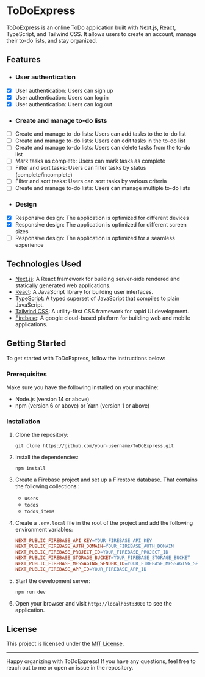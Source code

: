 # ToDoExpress

ToDoExpress is an online ToDo application built with Next.js, React, TypeScript, and Tailwind CSS. It allows users to create an account, manage their to-do lists, and stay organized.

## Features

- ### User authentication
- [x] User authentication: Users can sign up
- [x] User authentication: Users can log in
- [x] User authentication: Users can log out

- ### Create and manage to-do lists
- [ ] Create and manage to-do lists: Users can add tasks to the to-do list
- [ ] Create and manage to-do lists: Users can edit tasks in the to-do list
- [ ] Create and manage to-do lists: Users can delete tasks from the to-do list
- [ ] Mark tasks as complete: Users can mark tasks as complete
- [ ] Filter and sort tasks: Users can filter tasks by status (complete/incomplete)
- [ ] Filter and sort tasks: Users can sort tasks by various criteria
- [ ] Create and manage to-do lists: Users can manage multiple to-do lists

- ### Design
- [x] Responsive design: The application is optimized for different devices
- [x] Responsive design: The application is optimized for different screen sizes
- [ ] Responsive design: The application is optimized for a seamless experience

## Technologies Used

- [Next.js](https://nextjs.org/): A React framework for building server-side rendered and statically generated web applications.
- [React](https://react.dev/): A JavaScript library for building user interfaces.
- [TypeScript](https://www.typescriptlang.org/): A typed superset of JavaScript that compiles to plain JavaScript.
- [Tailwind CSS](https://tailwindcss.com/): A utility-first CSS framework for rapid UI development.
- [Firebase](https://firebase.google.com/): A google cloud-based platform for building web and mobile applications.

## Getting Started

To get started with ToDoExpress, follow the instructions below:

### Prerequisites

Make sure you have the following installed on your machine:

- Node.js (version 14 or above)
- npm (version 6 or above) or Yarn (version 1 or above)

### Installation

1. Clone the repository:

   ```shell
   git clone https://github.com/your-username/ToDoExpress.git
   ```

2. Install the dependencies:
   ```shell
   npm install
   ```
3. Create a Firebase project and set up a Firestore database. That contains the following collections :

   - `users`
   - `todos`
   - `todos_items`

4. Create a `.env.local` file in the root of the project and add the following environment variables:

   ```makefile
   NEXT_PUBLIC_FIREBASE_API_KEY=YOUR_FIREBASE_API_KEY
   NEXT_PUBLIC_FIREBASE_AUTH_DOMAIN=YOUR_FIREBASE_AUTH_DOMAIN
   NEXT_PUBLIC_FIREBASE_PROJECT_ID=YOUR_FIREBASE_PROJECT_ID
   NEXT_PUBLIC_FIREBASE_STORAGE_BUCKET=YOUR_FIREBASE_STORAGE_BUCKET
   NEXT_PUBLIC_FIREBASE_MESSAGING_SENDER_ID=YOUR_FIREBASE_MESSAGING_SENDER_ID
   NEXT_PUBLIC_FIREBASE_APP_ID=YOUR_FIREBASE_APP_ID
   ```

5. Start the development server:
   ```shell
   npm run dev
   ```
6. Open your browser and visit `http://localhost:3000` to see the application.

## License

This project is licensed under the [MIT License](LICENSE).

---

Happy organizing with ToDoExpress! If you have any questions, feel free to reach out to me or open an issue in the repository.
